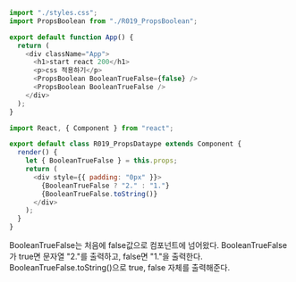 ```js
import "./styles.css";
import PropsBoolean from "./R019_PropsBoolean";

export default function App() {
  return (
    <div className="App">
      <h1>start react 200</h1>
      <p>css 적용하기</p>
      <PropsBoolean BooleanTrueFalse={false} />
      <PropsBoolean BooleanTrueFalse />
    </div>
  );
}

import React, { Component } from "react";

export default class R019_PropsDataype extends Component {
  render() {
    let { BooleanTrueFalse } = this.props;
    return (
      <div style={{ padding: "0px" }}>
        {BooleanTrueFalse ? "2." : "1."}
        {BooleanTrueFalse.toString()}
      </div>
    );
  }
}
```

BooleanTrueFalse는 처음에 false값으로 컴포넌트에 넘어왔다.
BooleanTrueFalse가 true면 문자열 "2."를 출력하고, false면 "1."을 출력한다.
BooleanTrueFalse.toString()으로 true, false 자체를 출력해준다.
